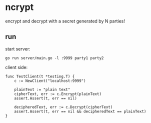 # ncrypt

encrypt and decrypt with a secret generated by N parties!

## run

start server:

`go run server/main.go -l :9999 party1 party2`


client side:


```golang
func TestClient(t *testing.T) {
	c := NewClient("localhost:9999")

	plainText := "plain text"
	cipherText, err := c.Encrypt(plainText)
	assert.Assert(t, err == nil)

	decipheredText, err := c.Decrypt(cipherText)
	assert.Assert(t, err == nil && decipheredText == plainText)
}
```
